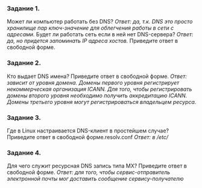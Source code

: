 ### Задание 1.
Может ли компьютер работать без DNS? 
*Ответ: да, т.к. DNS это просто хранилище пар ключ-значение для облегчения работы в сети с адресами.*
Будет ли работать сеть если в ней нет DNS-сервера?
*Ответ: да, но придется запоминать IP адреса хостов.*
Приведите ответ в свободной форме.

### Задание 2.
Кто выдает DNS имена?
Приведите ответ в свободной форме.
*Ответ: зависит от уровня домена. Домены первого уровня регистрирует некоммерческая организация ICANN. Для того, чтобы регистрировать домены второго уровня необходимо получить аккредитацию ICANN. Домены третьего уровня могут регистрироваться владельцем ресурса.*

### Задание 3.
Где в Linux настраивается DNS-клиент в простейшем случае?
Приведите ответ в свободной форме.resolv.conf
*Ответ: в /etc/*

### Задание 4.
Для чего служит ресурсная DNS запись типа MX?
Приведите ответ в свободной форме.
*Ответ: для того, чтобы сервис-отправитель электронной почты мог доставить сообщение сервису-получателю*
